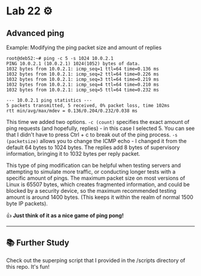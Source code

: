 # Lab 22 ⚙️

## Advanced ping

Example: Modifying the ping packet size and amount of replies

```
root@deb52:~# ping -c 5 -s 1024 10.0.2.1
PING 10.0.2.1 (10.0.2.1) 1024(1052) bytes of data.
1032 bytes from 10.0.2.1: icmp_seq=1 ttl=64 time=0.136 ms
1032 bytes from 10.0.2.1: icmp_seq=2 ttl=64 time=0.226 ms
1032 bytes from 10.0.2.1: icmp_seq=3 ttl=64 time=0.219 ms
1032 bytes from 10.0.2.1: icmp_seq=4 ttl=64 time=0.210 ms
1032 bytes from 10.0.2.1: icmp_seq=5 ttl=64 time=0.232 ms

--- 10.0.2.1 ping statistics ---
5 packets transmitted, 5 received, 0% packet loss, time 102ms
rtt min/avg/max/mdev = 0.136/0.204/0.232/0.038 ms
```

This time we added two options. `-c (count)` specifies the exact amount of ping requests (and hopefully, replies) - in this case I selected 5. You can see that I didn't have to press Ctrl + c to break out of the ping process. `-s (packetsize)` allows you to change the ICMP echo - I changed it from the default 64 bytes to 1024 bytes. The replies add 8 bytes of supervisory information, bringing it to 1032 bytes per reply packet. 

This type of ping modification can be helpful when testing servers and attempting to simulate more traffic, or conducting longer tests with a specific amount of pings. The maximum packet size on most versions of Linux is 65507 bytes, which creates fragmented information, and could be blocked by a security device, so the maximum recommended testing amount is around 1400 bytes. (This keeps it within the realm of normal 1500 byte IP packets).  

👍 **Just think of it as a nice game of ping pong!**
  
---

## 📚 Further Study
Check out the superping script that I provided in the /scripts directory of this repo. It's fun!